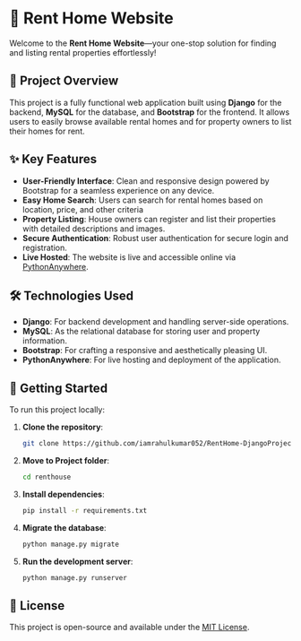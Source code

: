 # 🏡 Rent Home Website

Welcome to the **Rent Home Website**—your one-stop solution for finding and listing rental properties effortlessly!

## 🚀 Project Overview

This project is a fully functional web application built using **Django** for the backend, **MySQL** for the database, and **Bootstrap** for the frontend. It allows users to easily browse available rental homes and for property owners to list their homes for rent.

## ✨ Key Features

- **User-Friendly Interface**: Clean and responsive design powered by Bootstrap for a seamless experience on any device.
- **Easy Home Search**: Users can search for rental homes based on location, price, and other criteria
- **Property Listing**: House owners can register and list their properties with detailed descriptions and images.
- **Secure Authentication**: Robust user authentication for secure login and registration.
- **Live Hosted**: The website is live and accessible online via [PythonAnywhere](https://renthomeproject.pythonanywhere.com/).

## 🛠️ Technologies Used

- **Django**: For backend development and handling server-side operations.
- **MySQL**: As the relational database for storing user and property information.
- **Bootstrap**: For crafting a responsive and aesthetically pleasing UI.
- **PythonAnywhere**: For live hosting and deployment of the application.

## 🚧 Getting Started

To run this project locally:

1. **Clone the repository**:
   ```bash
   git clone https://github.com/iamrahulkumar052/RentHome-DjangoProject.git
   ```
2. **Move to Project folder**:
   ```bash
   cd renthouse
   ```
3. **Install dependencies**:
   ```bash
   pip install -r requirements.txt
   ```
4. **Migrate the database**:
   ```bash
   python manage.py migrate
   ```
5. **Run the development server**:
   ```bash
   python manage.py runserver

## 📝 License

This project is open-source and available under the [MIT License](LICENSE).
